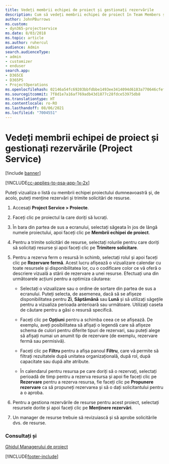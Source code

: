 ```yaml
---
title: Vedeți membrii echipei de proiect și gestionați rezervările
description: Cum să vedeți membrii echipei de proiect în Team Members și să gestionați rezervările în Project Service
author: JohnPBurrows
ms.custom:
- dyn365-projectservice
ms.date: 8/03/2018
ms.topic: article
ms.author: ruhercul
audience: Admin
search.audienceType:
- admin
- customizer
- enduser
search.app:
- D365CE
- D365PS
- ProjectOperations
ms.openlocfilehash: 02146a54fc69203bbfdbbe1493ee3414094d6183a770646cfefd908ea34e8f8f
ms.sourcegitcommit: 7f8d1e7a16af769adb43d1877c28fdce53975db8
ms.translationtype: HT
ms.contentlocale: ro-RO
ms.lasthandoff: 08/06/2021
ms.locfileid: "7004551"
---
```

# <a name="view-project-team-members-and-manage-bookings-project-service"></a>Vedeți membrii echipei de proiect și gestionați rezervările (Project Service)

[!include [banner](../includes/psa-now-project-operations.md)]

[!INCLUDE[cc-applies-to-psa-app-1x-2x](../includes/cc-applies-to-psa-app-1x-2x.md)]

Puteți vizualiza o listă cu membrii echipei proiectului dumneavoastră și, de acolo, puteți menține rezervări și trimite solicitări de resurse.  
  
1.  Accesați **Project Service > Proiecte**.  
  
2.  Faceți clic pe proiectul la care doriți să lucrați.  
  
3.  În bara din partea de sus a ecranului, selectați săgeata în jos de lângă numele proiectului, apoi faceți clic pe **Membrii echipei de proiect**.  
  
4.  Pentru a trimite solicitări de resurse, selectați rolurile pentru care doriți să solicitați resurse și apoi faceți clic pe **Trimitere solicitare**.  
  
5.  Pentru a rezerva ferm o resursă în schimb, selectați rolul și apoi faceți clic pe **Rezervare fermă**. Acest lucru afișează o vizualizare calendar cu toate resursele și disponibilitatea lor, cu o codificare color ce vă oferă o descriere vizuală a stării de rezervare a unei resurse. Efectuați una din următoarele acțiuni pentru a optimiza căutarea:  
  
    -   Selectați o vizualizare sau o ordine de sortare din partea de sus a ecranului. Puteți selecta, de asemenea, dacă să se afișeze disponibilitatea pentru **Zi**, **Săptămână** sau **Lună** și să utilizați săgețile pentru a vizualiza perioada anterioară sau următoare. Utilizați caseta de căutare pentru a găsi o resursă specifică.  
  
    -   Faceți clic pe **Opțiuni** pentru a schimba ceea ce se afișează. De exemplu, aveți posibilitatea să afișați o legendă care să afișeze schema de culori pentru diferite tipuri de rezervari, sau puteți alege să afișați numai un anumit tip de rezervare (de exemplu, rezervare fermă sau permisivă).  
  
    -   Faceți clic pe **Filtru** pentru a afișa panoul **Filtru**, care vă permite să filtrați rezultatele după unitatea organizațională, după rol, după capacitate sau după alte atribute.  
  
    -   În calendarul pentru resursa pe care doriți să o rezervați, selectați perioadă de timp pentru a rezerva resursa și apoi fie faceți clic pe **Rezervare** pentru a rezerva resursa, fie faceți clic pe **Propunere rezervare** ca să propuneți rezervarea și să o dați solicitantului pentru a o aproba.  
  
6.  Pentru a gestiona rezervările de resurse pentru acest proiect, selectați resursele dorite și apoi faceți clic pe **Menținere rezervări**.  
  
7.  Un manager de resurse trebuie să revizuiască și să aprobe solicitările dvs. de resurse.  
  
### <a name="see-also"></a>Consultați și  
 [Ghidul Managerului de proiect](../psa/project-manager-guide.md)


[!INCLUDE[footer-include](../includes/footer-banner.md)]